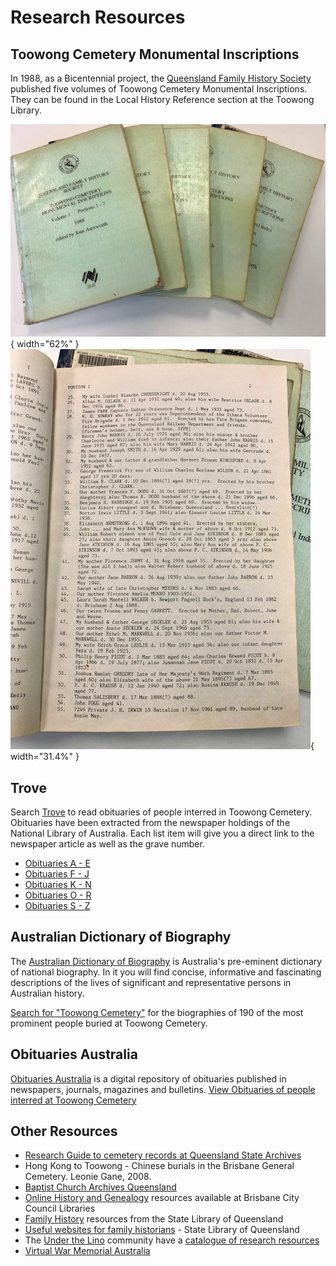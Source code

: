 

# Research Resources

## Toowong Cemetery Monumental Inscriptions

In 1988, as a Bicentennial project, the [Queensland Family History Society](https://www.qfhs.org.au) published five volumes of Toowong Cemetery Monumental Inscriptions. They can be found in the Local History Reference section at the Toowong Library. 

![Toowong Cemetery Monumental Inscriptions, 5 Volumes](../assets/toowong-cemetery-monumental-inscriptions.jpg){ width="62%" } ![Toowong Cemetery Monumental Inscriptions, sample page](../assets/toowong-cemetery-monumental-inscriptions-2.jpg){ width="31.4%" }

<!--
!!! question "Volunteer - help us digitise content"

    We'd like to explore digitising this historic record and creating a linked database to other historic resources. Do you know an efficient way to scan and OCR large books? 
--> 

## Trove

Search [Trove](https://trove.nla.gov.au) to read obituaries of people interred in Toowong Cemetery. Obituaries have been extracted from the newspaper holdings of the National Library of Australia. Each list item will give you a direct link to the newspaper article as well as the grave number.

- [Obituaries A - E](https://trove.nla.gov.au/list?id=4457)
- [Obituaries F - J](https://trove.nla.gov.au/list?id=4461)
- [Obituaries K - N](https://trove.nla.gov.au/list?id=4454)
- [Obituaries O - R](https://trove.nla.gov.au/list?id=4453)
- [Obituaries S - Z](https://trove.nla.gov.au/list?id=4430)

## Australian Dictionary of Biography

The [Australian Dictionary of Biography](https://adb.anu.edu.au/) is Australia's pre-eminent dictionary of national biography. In it you will find concise, informative and fascinating descriptions of the lives of significant and representative persons in Australian history.

[Search for "Toowong Cemetery"](https://adb.anu.edu.au/biographies/search/?scope=all&query=Toowong+Cemetery+&x=55&y=11&rs=) for the biographies of 190 of the most prominent people buried at Toowong Cemetery.

## Obituaries Australia

[Obituaries Australia](https://oa.anu.edu.au) is a digital repository of obituaries published in newspapers, journals, magazines and bulletins. [View Obituaries of people interred at Toowong Cemetery](https://oa.anu.edu.au/obituaries/search/?scope=all&query=Toowong+Cemetery+&x=85&y=18&rs=)

<!--
Obituaries Australia is a new initiative of the National Centre of Biography at the Australian National University. Enter "Toowong Cemetery" in the text search box at http://oa.anu.edu.au/ for the obituaries of people buried at Toowong Cemetery who formed Brisbane's social fabric.
-->

## Other Resources

- [Research Guide to cemetery records at Queensland State Archives](https://www.publications.qld.gov.au/ckan-publications-attachments-prod/resources/3b2f93a8-3229-4739-bae5-a130fb199cf9/research-guide-to-cemetery-records.pdf)
- Hong Kong to Toowong - Chinese burials in the Brisbane General Cemetery. Leonie Gane, 2008.
- [Baptist Church Archives Queensland](https://www.bhsq.org/barq/)
- [Online History and Genealogy](https://library-brisbane.ent.sirsidynix.net.au/client/en_AU/eLibCat/?rm=ONLINE+RESOURC0%7C%7C%7C1%7C%7C%7C0%7C%7C%7Ctrue&dt=list#History) resources available at Brisbane City Council Libraries
- [Family History](https://www.slq.qld.gov.au/research-collections/family-history) resources from the State Library of Queensland
- [Useful websites for family historians](https://www.slq.qld.gov.au/research-collections/family-history/useful-websites-family-historians) - State Library of Queensland
- The [Under the Lino](http://www.underthelino.com.au) community have a [catalogue of research resources](http://www.underthelino.com.au/resources/)
- [Virtual War Memorial Australia](https://vwma.org.au/explore/cemeteries/1788)
